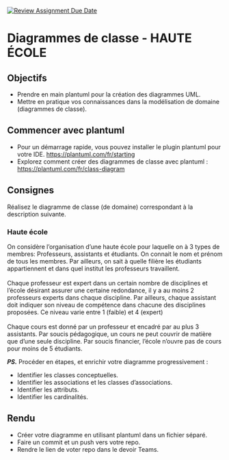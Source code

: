 [![Review Assignment Due Date](https://classroom.github.com/assets/deadline-readme-button-24ddc0f5d75046c5622901739e7c5dd533143b0c8e959d652212380cedb1ea36.svg)](https://classroom.github.com/a/hQGWoEnc)
# Diagrammes de classe - HAUTE ÉCOLE

## Objectifs
- Prendre en main plantuml pour la création des diagrammes UML.
- Mettre en pratique vos connaissances dans la modélisation de domaine (diagrammes de classe).
  
## Commencer avec plantuml
- Pour un démarrage rapide, vous pouvez installer le plugin plantuml pour votre IDE.
  https://plantuml.com/fr/starting
- Explorez comment créer des diagrammes de classe avec plantuml :
  https://plantuml.com/fr/class-diagram

## Consignes
Réalisez le diagramme de classe (de domaine) correspondant à la description suivante.
### Haute école
On considère l’organisation d’une haute école pour laquelle on à 3 types de membres: Professeurs, assistants et étudiants. On connait le nom et prénom de tous les membres. Par ailleurs, on sait à quelle filière les étudiants appartiennent et dans quel institut les professeurs travaillent.
<br><br>
Chaque professeur est expert dans un certain nombre de disciplines et l’école désirant assurer une certaine redondance, il y a au moins 2 professeurs experts dans chaque discipline. Par ailleurs, chaque assistant doit indiquer son niveau de compétence dans chacune des disciplines proposées. Ce niveau varie entre 1 (faible) et 4 (expert)
<br><br>
Chaque cours est donné par un professeur et encadré par au plus 3 assistants. Par soucis pédagogique, un cours ne peut couvrir de matière que d’une seule discipline. Par soucis financier, l’école n’ouvre pas de cours pour moins de 5 étudiants. 

_**PS.**_ Procéder en étapes, et enrichir votre diagramme progressivement :
- Identifier les classes conceptuelles.
- Identifier les associations et les classes d’associations.
- Identifier les attributs.
- Identifier les cardinalités.

## Rendu
- Créer votre diagramme en utilisant plantuml dans un fichier séparé.
- Faire un commit et un push vers votre repo.
- Rendre le lien de voter repo dans le devoir Teams.